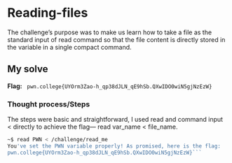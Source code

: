 # Reading-files
The challenge’s purpose was to make us learn how to take a file as the standard input of read command so that the file content is directly 
stored in the variable in a single compact command.

## My solve
**Flag:** ` pwn.college{UYOrm3Zao-h_qp38dJLN_qE9hSb.QXwIDO0wiN5gjNzEzW}`

### Thought process/Steps
The steps were basic and straightforward, I used read and command input < directly to achieve the flag—
read var_name < file_name.


 ```bash
~$ read PWN < /challenge/read_me
You've set the PWN variable properly! As promised, here is the flag:
pwn.college{UYOrm3Zao-h_qp38dJLN_qE9hSb.QXwIDO0wiN5gjNzEzW}```

